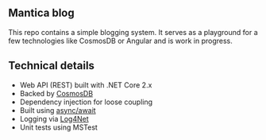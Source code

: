 ## Mantica blog
This repo contains a simple blogging system. It serves as a playground for a few technologies like CosmosDB or Angular and is work in progress.

## Technical details
* Web API (REST) built with .NET Core 2.x
* Backed by [CosmosDB](https://azure.microsoft.com/en-us/services/cosmos-db/)
* Dependency injection for loose coupling
* Built using [async/await](https://docs.microsoft.com/en-us/dotnet/csharp/programming-guide/concepts/async/) 
* Logging via [Log4Net](https://logging.apache.org/log4net/)
* Unit tests using MSTest
